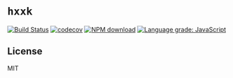 # `hxxk`

[![Build Status](https://travis-ci.com/boostio/hxxk.svg?branch=master)](https://travis-ci.com/boostio/hxxk)
[![codecov](https://codecov.io/gh/boostio/hxxk/branch/master/graph/badge.svg)](https://codecov.io/gh/boostio/hxxk)
[![NPM download](https://img.shields.io/npm/dm/prismy.svg)](https://www.npmjs.com/package/prismy)
[![Language grade: JavaScript](https://img.shields.io/lgtm/grade/javascript/g/boostio/hxxk.svg?logo=lgtm&logoWidth=18)](https://lgtm.com/projects/g/boostio/hxxk/context:javascript)

## License

MIT
